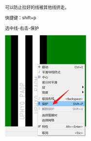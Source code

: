 可以防止拉好的线被其他线挤走。

快捷键：shift+p

选中线-右击-保护

<img src="pic/5303ddb1114e6b197b3e7e9a8fdf0593.png" alt="截图" style="zoom:50%;" />
